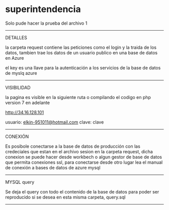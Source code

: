# superintendencia

Solo pude hacer la prueba del archivo 1

----------------------------------------------

DETALLES

la carpeta request contiene las peticiones como el login y la traida de los datos, tambien trae los datos de un usuario publico en una base de datos en Azure

el key es una llave para la autenticación a los servicios de la base de datos de myslq azure

----------------------------------------------

VISIBILIDAD

la pagina es visible en la siguiente ruta o compilando el codigo en php version 7 en adelante

http://34.16.128.101


usuario: elkin-951011@hotmail.com
clave: clave

----------------------------------------------

CONEXIÓN

Es posibole conectarse a la base de datos de producción con las credeciales que estan en el archivo sesion en la carpeta request, dicha conexion se puede hacer desde workbech o algun gestor de base de datos que permita conexiones ssl, para conectarse desde otro lugar lea el manual de conexión a bases de datos de azure mysql

----------------------------------------------

MYSQL query

Se deja el query con todo el contenido de la base de datos para poder ser reproducido si se desea en esta misma carpeta, query.sql

----------------------------------------------

